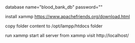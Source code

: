 database name="blood_bank_db"
password=""

install xammp https://www.apachefriends.org/download.html

copy folder content to /opt/lampp/htdocs folder

run xammp 
start all server from xammp
visit http://localhost/